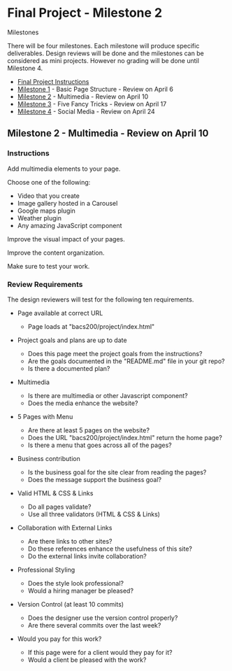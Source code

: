 # Final Project - Milestone 2

Milestones

There will be four milestones.  Each milestone will produce specific deliverables.
Design reviews will be done and the milestones can be considered as mini projects.
However no grading will be done until Milestone 4.

* [Final Project Instructions](final)
* [Milestone 1](11) - Basic Page Structure - Review on April 6
* [Milestone 2](12) - Multimedia - Review on April 10
* [Milestone 3](13) - Five Fancy Tricks - Review on April 17
* [Milestone 4](14) - Social Media - Review on April 24


## Milestone 2 - Multimedia - Review on April 10


### Instructions

Add multimedia elements to your page.  

Choose one of the following:

* Video that you create
* Image gallery hosted in a Carousel
* Google maps plugin
* Weather plugin
* Any amazing JavaScript component

Improve the visual impact of your pages.

Improve the content organization.

Make sure to test your work.


### Review Requirements

The design reviewers will test for the following ten requirements.

* Page available at correct URL
    - Page loads at "bacs200/project/index.html"
    
* Project goals and plans are up to date
    - Does this page meet the project goals from the instructions?
    - Are the goals documented in the "README.md" file in your git repo?
    - Is there a documented plan?

* Multimedia
    - Is there are multimedia or other Javascript component?
    - Does the media enhance the website?
    
* 5 Pages with Menu
    - Are there at least 5 pages on the website?
    - Does the URL "bacs200/project/index.html" return the home page?
    - Is there a menu that goes across all of the pages?

* Business contribution
    - Is the business goal for the site clear from reading the pages?
    - Does the message support the business goal?

* Valid HTML & CSS & Links
    - Do all pages validate?
    - Use all three validators (HTML & CSS & Links)

* Collaboration with External Links
    - Are there links to other sites?
    - Do these references enhance the usefulness of this site?
    - Do the external links invite collaboration?

* Professional Styling
    - Does the style look professional?
    - Would a hiring manager be pleased?

* Version Control (at least 10 commits)
    - Does the designer use the version control properly?
    - Are there several commits over the last week?

* Would you pay for this work?
    - If this page were for a client would they pay for it?
    - Would a client be pleased with the work?
